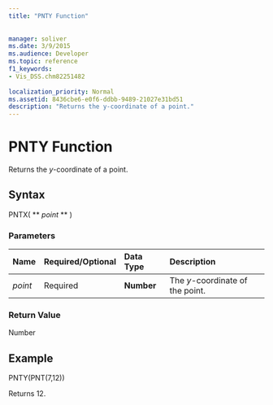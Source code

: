 ```yaml
---
title: "PNTY Function"
 
 
manager: soliver
ms.date: 3/9/2015
ms.audience: Developer
ms.topic: reference
f1_keywords:
- Vis_DSS.chm82251482
 
localization_priority: Normal
ms.assetid: 8436cbe6-e0f6-ddbb-9489-21027e31bd51
description: "Returns the y-coordinate of a point."
---
```


# PNTY Function

Returns the  _y_-coordinate of a point.
  
## Syntax

PNTX( ** *point* ** ) 
  
### Parameters

|**Name**|**Required/Optional**|**Data Type**|**Description**|
|:-----|:-----|:-----|:-----|
| _point_ <br/> |Required  <br/> |**Number** <br/> |The  _y_-coordinate of the point.  <br/> |
   
### Return Value

Number
  
## Example

PNTY(PNT(7,12)) 
  
Returns 12. 
  

